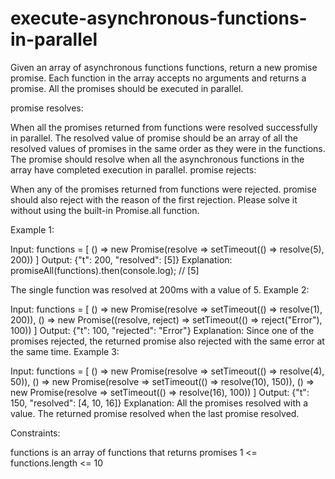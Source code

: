 # execute-asynchronous-functions-in-parallel 
Given an array of asynchronous functions functions, return a new promise promise. Each function in the array accepts no arguments and returns a promise. All the promises should be executed in parallel.

promise resolves:

When all the promises returned from functions were resolved successfully in parallel. The resolved value of promise should be an array of all the resolved values of promises in the same order as they were in the functions. The promise should resolve when all the asynchronous functions in the array have completed execution in parallel.
promise rejects:

When any of the promises returned from functions were rejected. promise should also reject with the reason of the first rejection.
Please solve it without using the built-in Promise.all function.

 

Example 1:

Input: functions = [
  () => new Promise(resolve => setTimeout(() => resolve(5), 200))
]
Output: {"t": 200, "resolved": [5]}
Explanation: 
promiseAll(functions).then(console.log); // [5]

The single function was resolved at 200ms with a value of 5.
Example 2:

Input: functions = [
    () => new Promise(resolve => setTimeout(() => resolve(1), 200)), 
    () => new Promise((resolve, reject) => setTimeout(() => reject("Error"), 100))
]
Output: {"t": 100, "rejected": "Error"}
Explanation: Since one of the promises rejected, the returned promise also rejected with the same error at the same time.
Example 3:

Input: functions = [
    () => new Promise(resolve => setTimeout(() => resolve(4), 50)), 
    () => new Promise(resolve => setTimeout(() => resolve(10), 150)), 
    () => new Promise(resolve => setTimeout(() => resolve(16), 100))
]
Output: {"t": 150, "resolved": [4, 10, 16]}
Explanation: All the promises resolved with a value. The returned promise resolved when the last promise resolved.
 

Constraints:

functions is an array of functions that returns promises
1 <= functions.length <= 10
